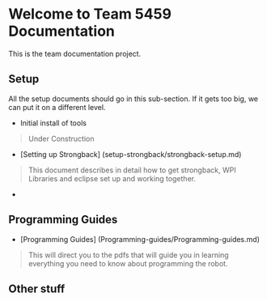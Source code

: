 
# Welcome to Team 5459 Documentation

This is the team documentation project.  

## Setup

All the setup documents should go in this sub-section.  If it gets too big, we can put it on a different level.

* Initial install of tools
 
> Under Construction

* [Setting up  Strongback]
(setup-strongback/strongback-setup.md)

>  This document describes in detail how to get strongback, WPI Libraries and eclipse set up and working together.  

* 
## Programming Guides

* [Programming Guides]
(Programming-guides/Programming-guides.md)

>  This will direct you to the pdfs that will guide you in learning everything you need to know about programming the robot.

## Other stuff

